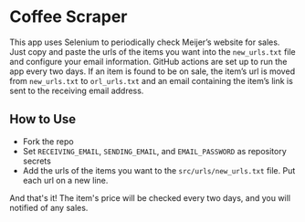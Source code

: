 # Coffee Scraper
This app uses Selenium to periodically check Meijer’s website for sales. Just copy and paste the urls of the items you want into the `new_urls.txt` file and configure your email information. GitHub actions are set up to run the app every two days. If an item is found to be on sale, the item’s url is moved from `new_urls.txt` to `orl_urls.txt` and an email containing the item’s link is sent to the receiving email address.

## How to Use
- Fork the repo
- Set `RECEIVING_EMAIL`, `SENDING_EMAIL`, and `EMAIL_PASSWORD` as repository secrets
- Add the urls of the items you want to the `src/urls/new_urls.txt` file. Put each url on a new line.

And that's it! The item's price will be checked every two days, and you will notified of any sales.
